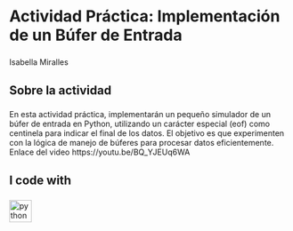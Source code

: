 <h1 align="left">Actividad Práctica: Implementación de un Búfer de Entrada</h1>

###

<p align="left">Isabella Miralles</p>

###

<h2 align="left">Sobre la actividad</h2>

###

<p align="left">En esta actividad práctica, implementarán un pequeño simulador de un búfer de entrada en Python, utilizando un carácter especial (eof) como centinela para indicar el final de los datos. El objetivo es que experimenten con la lógica de manejo de búferes para procesar datos eficientemente.
Enlace del video https://youtu.be/BQ_YJEUq6WA </p>

###

<h2 align="left">I code with</h2>

###

<div align="left">
  <img src="https://cdn.jsdelivr.net/gh/devicons/devicon/icons/python/python-original.svg" height="40" alt="python logo"  />
</div>

###
